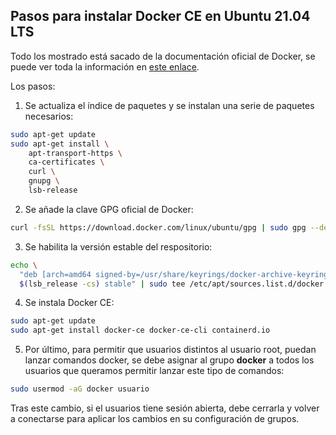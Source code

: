 ## Pasos para instalar Docker CE en Ubuntu 21.04 LTS
Todo los mostrado está sacado de la documentación oficial de Docker, se puede ver toda la información en [este enlace](https://docs.docker.com/engine/install/ubuntu/).

Los pasos:

1. Se actualiza el índice de paquetes y se instalan una serie de paquetes necesarios:

```bash
sudo apt-get update
sudo apt-get install \
    apt-transport-https \
    ca-certificates \
    curl \
    gnupg \
    lsb-release
```
2. Se añade la clave GPG oficial de Docker:

``` bash
curl -fsSL https://download.docker.com/linux/ubuntu/gpg | sudo gpg --dearmor -o /usr/share/keyrings/docker-archive-keyring.gpg
```

3. Se habilita la versión estable del respositorio:

```bash
echo \
  "deb [arch=amd64 signed-by=/usr/share/keyrings/docker-archive-keyring.gpg] https://download.docker.com/linux/ubuntu \
  $(lsb_release -cs) stable" | sudo tee /etc/apt/sources.list.d/docker.list > /dev/null
  ```

  4. Se instala Docker CE:

```bash
sudo apt-get update
sudo apt-get install docker-ce docker-ce-cli containerd.io
 ```

 5. Por último, para permitir que usuarios distintos al usuario root, puedan lanzar comandos docker, se debe asignar al grupo **docker** a todos los usuarios que queramos permitir lanzar este tipo de comandos:

 ```bash
 sudo usermod -aG docker usuario
 ```
 Tras este cambio, si el usuarios tiene sesión abierta, debe cerrarla y volver a conectarse para aplicar los cambios en su configuración de grupos.
